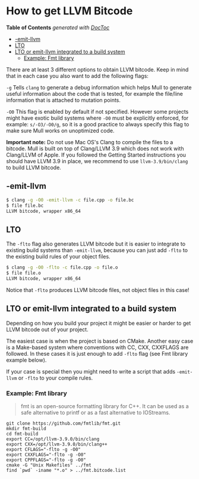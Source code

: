 # How to get LLVM Bitcode

<!-- START doctoc generated TOC please keep comment here to allow auto update -->
<!-- DON'T EDIT THIS SECTION, INSTEAD RE-RUN doctoc TO UPDATE -->
**Table of Contents**  *generated with [DocToc](https://github.com/thlorenz/doctoc)*

- [-emit-llvm](#-emit-llvm)
- [LTO](#lto)
- [LTO or emit-llvm integrated to a build system](#lto-or-emit-llvm-integrated-to-a-build-system)
  - [Example: Fmt library](#example-fmt-library)

<!-- END doctoc generated TOC please keep comment here to allow auto update -->

There are at least 3 different options to obtain LLVM bitcode. Keep in mind
that in each case you also want to add the following flags:

`-g` Tells `clang` to generate a debug information which helps Mull to generate
useful information about the code that is tested, for example the file/line
information that is attached to mutation points.

`-O0` This flag is enabled by default if not specified. However some projects
might have exotic build systems where `-O0` must be explicitly enforced, for
example: `s/-O3/-O0/g`, so it is a good practice to always specify this flag to make sure Mull works on unoptimized code.

**Important note:** Do not use Mac OS's Clang to compile the
files to a bitcode. Mull is built on top of Clang/LLVM 3.9 which does not work
with Clang/LLVM of Apple. If you followed the Getting Started instructions
you should have LLVM 3.9 in place, we recommend to use `llvm-3.9/bin/clang`
to build LLVM bitcode.

## -emit-llvm

```bash
$ clang -g -O0 -emit-llvm -c file.cpp -o file.bc
$ file file.bc
LLVM bitcode, wrapper x86_64
```

## LTO

The `-flto` flag also generates LLVM bitcode but it is easier to integrate to existing build systems than `-emit-llvm`, because you can just add `-flto`
to the existing build rules of your object files.

```bash
$ clang -g -O0 -flto -c file.cpp -o file.o
$ file file.o
LLVM bitcode, wrapper x86_64
```

Notice that `-flto` produces LLVM bitcode files, not object files in this case!

## LTO or emit-llvm integrated to a build system

Depending on how you build your project it might be easier or harder to get LLVM
bitcode out of your project.

The easiest case is when the project is based on CMake. Another easy case
is a Make-based system where conventions with CC, CXX, CXXFLAGS are followed.
In these cases it is just enough to add `-flto` flag (see Fmt library example
 below).

If your case is special then you might need to write a script that adds
`-emit-llvm` or `-flto` to your compile rules.


### Example: Fmt library

> fmt is an open-source formatting library for C++. It can be used as a safe alternative to printf or as a fast alternative to IOStreams.

```
git clone https://github.com/fmtlib/fmt.git
mkdir fmt-build
cd fmt-build
export CC=/opt/llvm-3.9.0/bin/clang
export CXX=/opt/llvm-3.9.0/bin/clang++
export CFLAGS="-flto -g -O0"
export CXXFLAGS="-flto -g -O0"
export CPPFLAGS="-flto -g -O0"
cmake -G "Unix Makefiles" ../fmt
find `pwd` -iname "*.o" > ../fmt.bitcode.list
```
